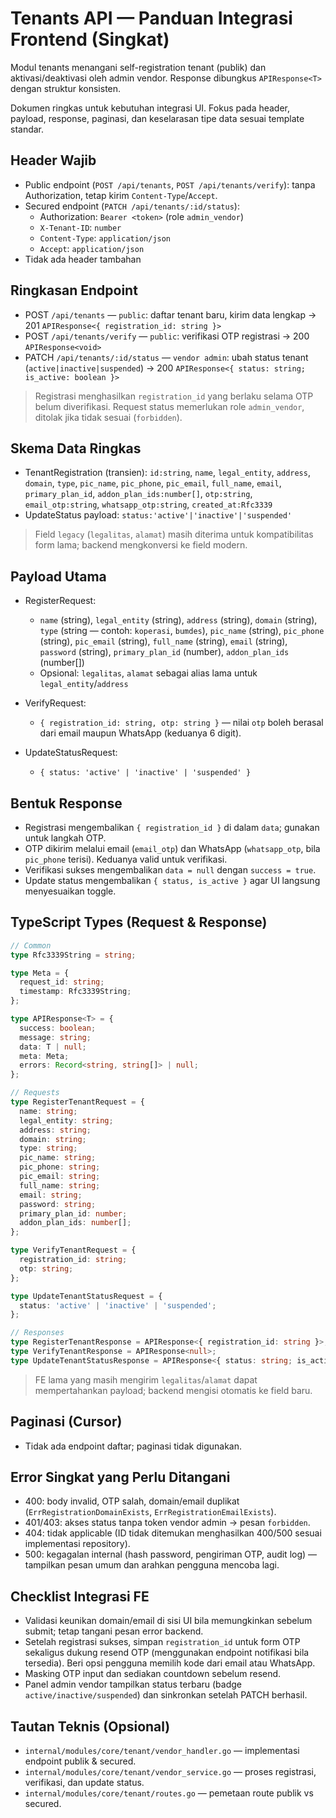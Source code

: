 # Tenants API — Panduan Integrasi Frontend (Singkat)

Modul tenants menangani self-registration tenant (publik) dan aktivasi/deaktivasi oleh admin vendor. Response dibungkus `APIResponse<T>` dengan struktur konsisten.

Dokumen ringkas untuk kebutuhan integrasi UI. Fokus pada header, payload, response, paginasi, dan keselarasan tipe data sesuai template standar.

## Header Wajib

- Public endpoint (`POST /api/tenants`, `POST /api/tenants/verify`): tanpa Authorization, tetap kirim `Content-Type`/`Accept`.
- Secured endpoint (`PATCH /api/tenants/:id/status`):
  - Authorization: `Bearer <token>` (role `admin_vendor`)
  - `X-Tenant-ID`: `number`
  - `Content-Type`: `application/json`
  - `Accept`: `application/json`
- Tidak ada header tambahan

## Ringkasan Endpoint

- POST `/api/tenants` — `public`: daftar tenant baru, kirim data lengkap → 201 `APIResponse<{ registration_id: string }>`
- POST `/api/tenants/verify` — `public`: verifikasi OTP registrasi → 200 `APIResponse<void>`
- PATCH `/api/tenants/:id/status` — `vendor admin`: ubah status tenant (`active|inactive|suspended`) → 200 `APIResponse<{ status: string; is_active: boolean }>`

> Registrasi menghasilkan `registration_id` yang berlaku selama OTP belum diverifikasi. Request status memerlukan role `admin_vendor`, ditolak jika tidak sesuai (`forbidden`).

## Skema Data Ringkas

- TenantRegistration (transien): `id:string`, `name`, `legal_entity`, `address`, `domain`, `type`, `pic_name`, `pic_phone`, `pic_email`, `full_name`, `email`, `primary_plan_id`, `addon_plan_ids:number[]`, `otp:string`, `email_otp:string`, `whatsapp_otp:string`, `created_at:Rfc3339`
- UpdateStatus payload: `status:'active'|'inactive'|'suspended'`

> Field `legacy` (`legalitas`, `alamat`) masih diterima untuk kompatibilitas form lama; backend mengkonversi ke field modern.

## Payload Utama

- RegisterRequest:
  - `name` (string), `legal_entity` (string), `address` (string), `domain` (string), `type` (string — contoh: `koperasi`, `bumdes`), `pic_name` (string), `pic_phone` (string), `pic_email` (string), `full_name` (string), `email` (string), `password` (string), `primary_plan_id` (number), `addon_plan_ids` (number[])
  - Opsional: `legalitas`, `alamat` sebagai alias lama untuk `legal_entity`/`address`

- VerifyRequest:
  - `{ registration_id: string, otp: string }` — nilai `otp` boleh berasal dari email maupun WhatsApp (keduanya 6 digit).

- UpdateStatusRequest:
  - `{ status: 'active' | 'inactive' | 'suspended' }`

## Bentuk Response

- Registrasi mengembalikan `{ registration_id }` di dalam `data`; gunakan untuk langkah OTP.
- OTP dikirim melalui email (`email_otp`) dan WhatsApp (`whatsapp_otp`, bila `pic_phone` terisi). Keduanya valid untuk verifikasi.
- Verifikasi sukses mengembalikan `data = null` dengan `success = true`.
- Update status mengembalikan `{ status, is_active }` agar UI langsung menyesuaikan toggle.

## TypeScript Types (Request & Response)

```ts
// Common
type Rfc3339String = string;

type Meta = {
  request_id: string;
  timestamp: Rfc3339String;
};

type APIResponse<T> = {
  success: boolean;
  message: string;
  data: T | null;
  meta: Meta;
  errors: Record<string, string[]> | null;
};

// Requests
type RegisterTenantRequest = {
  name: string;
  legal_entity: string;
  address: string;
  domain: string;
  type: string;
  pic_name: string;
  pic_phone: string;
  pic_email: string;
  full_name: string;
  email: string;
  password: string;
  primary_plan_id: number;
  addon_plan_ids: number[];
};

type VerifyTenantRequest = {
  registration_id: string;
  otp: string;
};

type UpdateTenantStatusRequest = {
  status: 'active' | 'inactive' | 'suspended';
};

// Responses
type RegisterTenantResponse = APIResponse<{ registration_id: string }>;
type VerifyTenantResponse = APIResponse<null>;
type UpdateTenantStatusResponse = APIResponse<{ status: string; is_active: boolean }>;
```

> FE lama yang masih mengirim `legalitas`/`alamat` dapat mempertahankan payload; backend mengisi otomatis ke field baru.

## Paginasi (Cursor)

- Tidak ada endpoint daftar; paginasi tidak digunakan.

## Error Singkat yang Perlu Ditangani

- 400: body invalid, OTP salah, domain/email duplikat (`ErrRegistrationDomainExists`, `ErrRegistrationEmailExists`).
- 401/403: akses status tanpa token vendor admin → pesan `forbidden`.
- 404: tidak applicable (ID tidak ditemukan menghasilkan 400/500 sesuai implementasi repository).
- 500: kegagalan internal (hash password, pengiriman OTP, audit log) — tampilkan pesan umum dan arahkan pengguna mencoba lagi.

## Checklist Integrasi FE

- Validasi keunikan domain/email di sisi UI bila memungkinkan sebelum submit; tetap tangani pesan error backend.
- Setelah registrasi sukses, simpan `registration_id` untuk form OTP sekaligus dukung resend OTP (menggunakan endpoint notifikasi bila tersedia). Beri opsi pengguna memilih kode dari email atau WhatsApp.
- Masking OTP input dan sediakan countdown sebelum resend.
- Panel admin vendor tampilkan status terbaru (badge `active/inactive/suspended`) dan sinkronkan setelah PATCH berhasil.

## Tautan Teknis (Opsional)

- `internal/modules/core/tenant/vendor_handler.go` — implementasi endpoint publik & secured.
- `internal/modules/core/tenant/vendor_service.go` — proses registrasi, verifikasi, dan update status.
- `internal/modules/core/tenant/routes.go` — pemetaan route publik vs secured.
